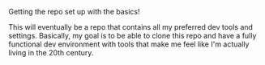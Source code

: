 Getting the repo set up with the basics!

This will eventually be a repo that contains all my preferred dev tools and settings. Basically, my goal is to be able to clone this repo and have a fully functional dev environment with tools that make me feel like I'm actually living in the 20th century.
